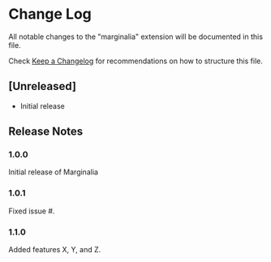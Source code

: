 # Change Log
All notable changes to the "marginalia" extension will be documented in this file.

Check [Keep a Changelog](http://keepachangelog.com/) for recommendations on how to structure this file.

## [Unreleased]
- Initial release
## Release Notes

### 1.0.0

Initial release of Marginalia

### 1.0.1

Fixed issue #.

### 1.1.0

Added features X, Y, and Z.
